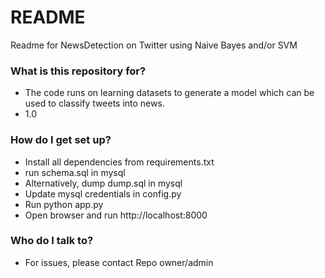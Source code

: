 # README #

Readme for NewsDetection on Twitter using Naive Bayes and/or SVM

### What is this repository for? ###

* The code runs on learning datasets to generate a model which can be used to classify tweets into news.
* 1.0

### How do I get set up? ###
* Install all dependencies from requirements.txt
* run schema.sql in mysql
* Alternatively, dump dump.sql in mysql
* Update mysql credentials in config.py
* Run python app.py
* Open browser and run http://localhost:8000

### Who do I talk to? ###

* For issues, please contact Repo owner/admin
